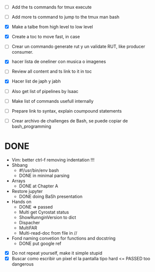 * [ ] Add the ts commands for tmux execute
* [ ] Add more ts command to jump to the tmux man bash
* [X] Make a talbe from high level to low level
* [X] Create a toc to move fast, in case
* [ ] Crear un commando generate rut y un validate RUT, like producer consumer.
* [X] hacer lista de oneliner con musica o imagenes
* [ ] Review all content and ts link to it in toc
* [X] Hacer list de japh y jabh
* [ ] Also get list of pipelines by Isaac
* [ ] Make list of commands usefull internally
* [ ] Prepare link to syntax, explain coumpound statements
* [ ] Crear archivo de challenges de Bash, se puede copiar de bash_programming


# DONE

* Vim: better ctrl-f removing indentation !!!
* Shbang
  * #!/usr/bin/env bash
  * DONE in minimal parsing
* Arrays
  * DONE at Chapter A
* Restore jupyter
  * DONE doing BaSh presentation
* Hands on
  * DONE => passed
  * Multi get Cyrostat status
  * ShowRunnginVersion to dict
  * Dispacher
  * MultiFAR
  * Multi-read-doc from file in //
* Fond naming convetion for functions and docstring
  * DONE put google ref
* [X] Do not repeat yourself, make it simple stupid
* [X] Buscar como escribir un pixel el la pantalla tipo hard <= PASSED too dangerous
